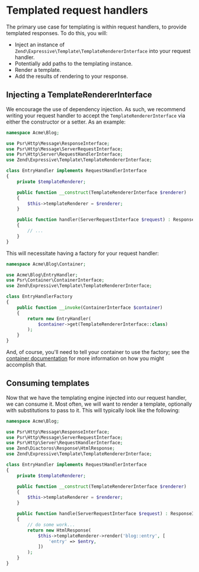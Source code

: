 # Templated request handlers

The primary use case for templating is within request handlers, to provide templated
responses. To do this, you will:

- Inject an instance of `Zend\Expressive\Template\TemplateRendererInterface` into your
  request handler.
- Potentially add paths to the templating instance.
- Render a template.
- Add the results of rendering to your response.

## Injecting a TemplateRendererInterface

We encourage the use of dependency injection. As such, we recommend writing your
request handler to accept the `TemplateRendererInterface` via either the constructor or a
setter. As an example:

```php
namespace Acme\Blog;

use Psr\Http\Message\ResponseInterface;
use Psr\Http\Message\ServerRequestInterface;
use Psr\Http\Server\RequestHandlerInterface;
use Zend\Expressive\Template\TemplateRendererInterface;

class EntryHandler implements RequestHandlerInterface
{
    private $templateRenderer;

    public function __construct(TemplateRendererInterface $renderer)
    {
        $this->templateRenderer = $renderer;
    }

    public function handler(ServerRequestInterface $request) : ResponseInterface
    {
        // ...
    }
}
```

This will necessitate having a factory for your request handler:

```php
namespace Acme\Blog\Container;

use Acme\Blog\EntryHandler;
use Psr\Container\ContainerInterface;
use Zend\Expressive\Template\TemplateRendererInterface;

class EntryHandlerFactory
{
    public function __invoke(ContainerInterface $container)
    {
        return new EntryHandler(
            $container->get(TemplateRendererInterface::class)
        );
    }
}
```

And, of course, you'll need to tell your container to use the factory; see the
[container documentation](../container/intro.md) for more information on how you
might accomplish that.

## Consuming templates

Now that we have the templating engine injected into our request handler, we can
consume it. Most often, we will want to render a template, optionally with
substitutions to pass to it. This will typically look like the following:

```php
namespace Acme\Blog;

use Psr\Http\Message\ResponseInterface;
use Psr\Http\Message\ServerRequestInterface;
use Psr\Http\Server\RequestHandlerInterface;
use Zend\Diactoros\Response\HtmlResponse;
use Zend\Expressive\Template\TemplateRendererInterface;

class EntryHandler implements RequestHandlerInterface
{
    private $templateRenderer;

    public function __construct(TemplateRendererInterface $renderer)
    {
        $this->templateRenderer = $renderer;
    }

    public function handle(ServerRequestInterface $request) : ResponseInterface
    {
        // do some work...
        return new HtmlResponse(
            $this->templateRenderer->render('blog::entry', [
                'entry' => $entry,
            ])
        );
    }
}
```
